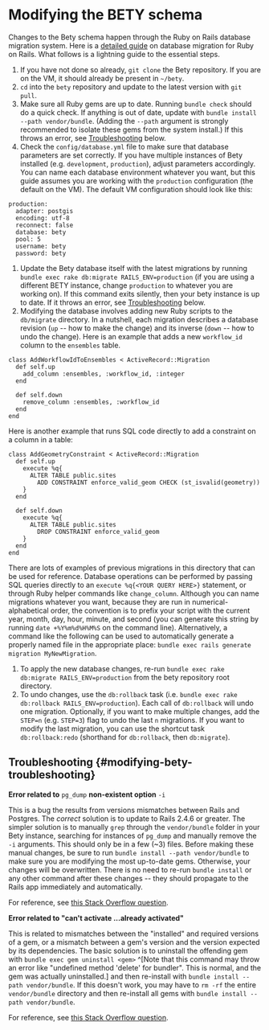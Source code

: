 # Modifying the BETY schema

Changes to the Bety schema happen through the Ruby on Rails database migration system. Here is a [detailed guide](http://edgeguides.rubyonrails.org/active_record_migrations.html) on database migration for Ruby on Rails. What follows is a lightning guide to the essential steps.

1. If you have not done so already, `git clone` the Bety repository. If you are on the VM, it should already be present in `~/bety`.
2. `cd` into the `bety` repository and update to the latest version with `git pull`.
3. Make sure all Ruby gems are up to date. Running `bundle check` should do a quick check. If anything is out of date, update with `bundle install --path vendor/bundle`. \(Adding the `--path` argument is strongly recommended to isolate these gems from the system install.\) If this throws an error, see [Troubleshooting](modifying-the-bety-schema.md#modifying-bety-troubleshooting) below.
4. Check the `config/database.yml` file to make sure that database parameters are set correctly. If you have multiple instances of Bety installed \(e.g. `development`, `production`\), adjust parameters accordingly. You can name each database environment whatever you want, but this guide assumes you are working with the `production` configuration \(the default on the VM\). The default VM configuration should look like this:

```text
production:
  adapter: postgis
  encoding: utf-8
  reconnect: false
  database: bety
  pool: 5
  username: bety
  password: bety
```

1. Update the Bety database itself with the latest migrations by running `bundle exec rake db:migrate RAILS_ENV=production` \(if you are using a different BETY instance, change `production` to whatever you are working on\). If this command exits silently, then your bety instance is up to date. If it throws an error, see [Troubleshooting](modifying-the-bety-schema.md#modifying-bety-troubleshooting) below.
2. Modifying the database involves adding new Ruby scripts to the `db/migrate` directory. In a nutshell, each migration describes a database revision \(`up` -- how to make the change\) and its inverse \(`down` -- how to undo the change\). Here is an example that adds a new `workflow_id` column to the `ensembles` table.

```text
class AddWorkflowIdToEnsembles < ActiveRecord::Migration
  def self.up
    add_column :ensembles, :workflow_id, :integer
  end

  def self.down
    remove_column :ensembles, :workflow_id
  end
end
```

Here is another example that runs SQL code directly to add a constraint on a column in a table:

```text
class AddGeometryConstraint < ActiveRecord::Migration
  def self.up
    execute %q{
      ALTER TABLE public.sites
        ADD CONSTRAINT enforce_valid_geom CHECK (st_isvalid(geometry))
    }
  end

  def self.down
    execute %q{
      ALTER TABLE public.sites
        DROP CONSTRAINT enforce_valid_geom
    }
  end
end
```

There are lots of examples of previous migrations in this directory that can be used for reference. Database operations can be performed by passing SQL queries directly to an `execute %q{<YOUR QUERY HERE>}` statement, or through Ruby helper commands like `change_column`. Although you can name migrations whatever you want, because they are run in numerical-alphabetical order, the convention is to prefix your script with the current year, month, day, hour, minute, and second \(you can generate this string by running `date +%Y%m%d%H%M%S` on the command line\). Alternatively, a command like the following can be used to automatically generate a properly named file in the appropriate place: `bundle exec rails generate migration MyNewMigration`.

1. To apply the new database changes, re-run `bundle exec rake db:migrate RAILS_ENV=production` from the bety repository root directory.
2. To undo changes, use the `db:rollback` task \(i.e. `bundle exec rake db:rollback RAILS_ENV=production`\). Each call of `db:rollback` will undo one migration. Optionally, if you want to make multiple changes, add the `STEP=n` \(e.g. `STEP=3`\) flag to undo the last `n` migrations. If you want to modify the last migration, you can use the shortcut task `db:rollback:redo` \(shorthand for `db:rollback`, then `db:migrate`\).

## Troubleshooting {#modifying-bety-troubleshooting}

**Error related to** `pg_dump` **non-existent option** `-i`

This is a bug the results from versions mismatches between Rails and Postgres. The _correct_ solution is to update to Rails 2.4.6 or greater. The simpler solution is to manually `grep` through the `vendor/bundle` folder in your Bety instance, searching for instances of `pg_dump` and manually remove the `-i` arguments. This should only be in a few \(~3\) files. Before making these manual changes, be sure to run `bundle install --path vendor/bundle` to make sure you are modifying the most up-to-date gems. Otherwise, your changes will be overwritten. There is no need to re-run `bundle install` or any other command after these changes -- they should propagate to the Rails app immediately and automatically.

For reference, see [this Stack Overflow question](https://stackoverflow.com/questions/35999906/pg-dump-invalid-option-i-when-migrating/39130103).

**Error related to "can't activate ...already activated"**

This is related to mismatches between the "installed" and required versions of a gem, or a mismatch between a gem's version and the version expected by its dependencies. The basic solution is to uninstall the offending gem with `bundle exec gem uninstall <gem>` ^\[Note that this command may throw an error like "undefined method 'delete' for bundler". This is normal, and the gem was actually uninstalled.\] and then re-install with `bundle install --path vendor/bundle`. If this doesn't work, you may have to `rm -rf` the entire `vendor/bundle` directory and then re-install all gems with `bundle install --path vendor/bundle`.

For reference, see [this Stack Overflow question](https://stackoverflow.com/questions/4308070/gem-bundler-load-error-cant-activate-already-activated).

